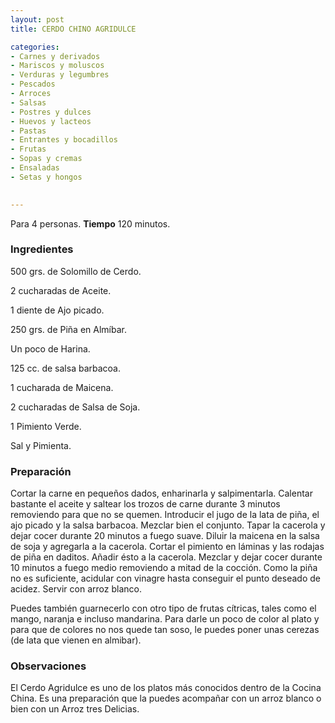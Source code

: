 ```yaml
---
layout: post
title: CERDO CHINO AGRIDULCE

categories:
- Carnes y derivados
- Mariscos y moluscos
- Verduras y legumbres
- Pescados
- Arroces
- Salsas
- Postres y dulces
- Huevos y lacteos
- Pastas
- Entrantes y bocadillos
- Frutas
- Sopas y cremas
- Ensaladas
- Setas y hongos
 

---
```


Para 4 personas.
<b>Tiempo</b> 120 minutos.

<h3>Ingredientes</h3>

500 grs. de Solomillo de Cerdo.

2 cucharadas de Aceite.

1 diente de Ajo picado.

250 grs. de Piña en Almíbar.

Un poco de Harina.

125 cc. de salsa barbacoa.

1 cucharada de Maicena.

2 cucharadas de Salsa de Soja.

1 Pimiento Verde.

Sal y Pimienta.

<h3>Preparación</h3>

Cortar la carne en pequeños dados, enharinarla y salpimentarla. Calentar bastante el aceite y saltear los trozos de carne durante 3 minutos removiendo para que no se quemen. Introducir el jugo de la lata de piña, el ajo picado y la salsa barbacoa. Mezclar bien el conjunto. Tapar la cacerola y dejar cocer durante 20 minutos a fuego suave. Diluir la maicena en la salsa de soja y agregarla a la cacerola. Cortar el pimiento en láminas y las rodajas de piña en daditos. Añadir ésto a la cacerola. Mezclar y dejar cocer durante 10 minutos a fuego medio removiendo a mitad de la cocción. Como la piña no es suficiente, acidular con vinagre hasta conseguir el punto deseado de acidez. Servir con arroz blanco.

Puedes también guarnecerlo con otro tipo de frutas cítricas, tales como el mango, naranja e incluso mandarina. Para darle un poco de color al plato y para que de colores no nos quede tan soso, le puedes poner unas cerezas (de lata que vienen en almibar).

<h3>Observaciones</h3>

El Cerdo Agridulce es uno de los platos más conocidos dentro de la Cocina China. Es una preparación que la puedes acompañar con un arroz blanco o bien con un Arroz tres Delicias.

